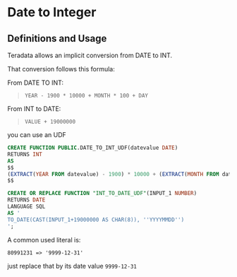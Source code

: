 # Date to Integer

## Definitions and Usage

Teradata allows an implicit conversion from DATE to INT.

That conversion follows this formula:


From DATE TO INT:

> `YEAR - 1900 * 10000 + MONTH * 100 + DAY`

From INT to DATE:

>`VALUE + 19000000 `


you can use an UDF

```sql
CREATE FUNCTION PUBLIC.DATE_TO_INT_UDF(datevalue DATE) 
RETURNS INT
AS 
$$
(EXTRACT(YEAR FROM datevalue) - 1900) * 10000 + (EXTRACT(MONTH FROM datevalue) * 100) + (EXTRACT(DAY FROM datevalue))
$$

CREATE OR REPLACE FUNCTION "INT_TO_DATE_UDF"(INPUT_1 NUMBER)
RETURNS DATE
LANGUAGE SQL
AS '
TO_DATE(CAST(INPUT_1+19000000 AS CHAR(8)), ''YYYYMMDD'')
';
```


A common used literal is:

`80991231 => '9999-12-31'`
  
just replace that by its date value `9999-12-31`
